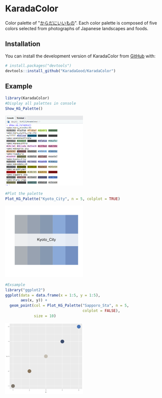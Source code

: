 # KaradaColor

<!-- badges: start -->

<!-- badges: end -->

Color palette of "[からだにいいもの](https://www.karada-good.net/)". Each color palette is composed of five colors selected from photographs of Japanese landscapes and foods.

## Installation

You can install the development version of KaradaColor from [GitHub](https://github.com/) with:

``` r
# install.packages("devtools")
devtools::install_github("KaradaGood/KaradaColor")
```

## Example

``` r
library(KaradaColor)
#Display all palettes in console
Show_KG_Palette()
```

<img src="man/figures/Show_KG_Palette.png" width="50%"/>

``` r
#Plot the palette
Plot_KG_Palette("Kyoto_City", n = 5, colplot = TRUE)
```

<img src="man/figures/Plot_KG_Palette.png" width="50%"/>

``` r
#Exsample
library("ggplot2")
ggplot(data = data.frame(x = 1:5, y = 1:5),
       aes(x, y)) +
  geom_point(col = Plot_KG_Palette("Sapporo_Sta", n = 5,
                                   colplot = FALSE),
             size = 10)
```

<img src="man/figures/ex_plot.png" width="50%"/>
